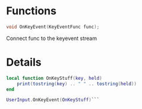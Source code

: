 # Functions

```cpp
void OnKeyEvent(KeyEventFunc func);
```
Connect func to the keyevent stream

# Details

```lua
local function OnKeyStuff(key, held)
    print(tostring(key) .. " " .. tostring(held))
end

UserInput.OnKeyEvent(OnKeyStuff)```
